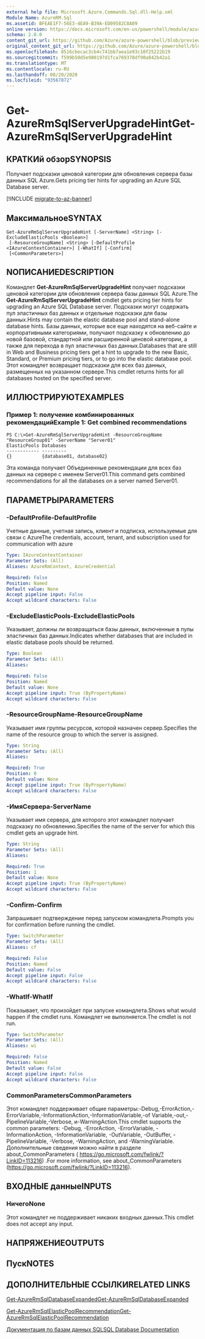 ```yaml
---
external help file: Microsoft.Azure.Commands.Sql.dll-Help.xml
Module Name: AzureRM.Sql
ms.assetid: BFEAE1F7-56E3-4EA9-B39A-ED09582C8A09
online version: https://docs.microsoft.com/en-us/powershell/module/azurerm.sql/get-azurermsqlserverupgradehint
schema: 2.0.0
content_git_url: https://github.com/Azure/azure-powershell/blob/preview/src/ResourceManager/Sql/Commands.Sql/help/Get-AzureRmSqlServerUpgradeHint.md
original_content_git_url: https://github.com/Azure/azure-powershell/blob/preview/src/ResourceManager/Sql/Commands.Sql/help/Get-AzureRmSqlServerUpgradeHint.md
ms.openlocfilehash: 8516cbecac3cb4c741bb7aea1e93c10f25222b19
ms.sourcegitcommit: f599b50d5e980197d1fca769378df90a842b42a1
ms.translationtype: MT
ms.contentlocale: ru-RU
ms.lasthandoff: 08/20/2020
ms.locfileid: "93567872"
---
```

# <span data-ttu-id="ea42a-101">Get-AzureRmSqlServerUpgradeHint</span><span class="sxs-lookup"><span data-stu-id="ea42a-101">Get-AzureRmSqlServerUpgradeHint</span></span>

## <span data-ttu-id="ea42a-102">КРАТКИй обзор</span><span class="sxs-lookup"><span data-stu-id="ea42a-102">SYNOPSIS</span></span>
<span data-ttu-id="ea42a-103">Получает подсказки ценовой категории для обновления сервера базы данных SQL Azure.</span><span class="sxs-lookup"><span data-stu-id="ea42a-103">Gets pricing tier hints for upgrading an Azure SQL Database server.</span></span>

[!INCLUDE [migrate-to-az-banner](../../includes/migrate-to-az-banner.md)]

## <span data-ttu-id="ea42a-104">Максимальное</span><span class="sxs-lookup"><span data-stu-id="ea42a-104">SYNTAX</span></span>

```
Get-AzureRmSqlServerUpgradeHint [-ServerName] <String> [-ExcludeElasticPools <Boolean>]
 [-ResourceGroupName] <String> [-DefaultProfile <IAzureContextContainer>] [-WhatIf] [-Confirm]
 [<CommonParameters>]
```

## <span data-ttu-id="ea42a-105">NОПИСАНИЕ</span><span class="sxs-lookup"><span data-stu-id="ea42a-105">DESCRIPTION</span></span>
<span data-ttu-id="ea42a-106">Командлет **Get-AzureRmSqlServerUpgradeHint** получает подсказки ценовой категории для обновления сервера базы данных SQL Azure.</span><span class="sxs-lookup"><span data-stu-id="ea42a-106">The **Get-AzureRmSqlServerUpgradeHint** cmdlet gets pricing tier hints for upgrading an Azure SQL Database server.</span></span>
<span data-ttu-id="ea42a-107">Подсказки могут содержать пул эластичных баз данных и отдельные подсказки для базы данных.</span><span class="sxs-lookup"><span data-stu-id="ea42a-107">Hints may contain the elastic database pool and stand-alone database hints.</span></span>
<span data-ttu-id="ea42a-108">Базы данных, которые все еще находятся на веб-сайте и корпоративными категориями, получают подсказку к обновлению до новой базовой, стандартной или расширенной ценовой категории, а также для перехода в пул эластичных баз данных.</span><span class="sxs-lookup"><span data-stu-id="ea42a-108">Databases that are still in Web and Business pricing tiers get a hint to upgrade to the new Basic, Standard, or Premium pricing tiers, or to go into the elastic database pool.</span></span>
<span data-ttu-id="ea42a-109">Этот командлет возвращает подсказки для всех баз данных, размещенных на указанном сервере.</span><span class="sxs-lookup"><span data-stu-id="ea42a-109">This cmdlet returns hints for all databases hosted on the specified server.</span></span>

## <span data-ttu-id="ea42a-110">ИЛЛЮСТРИРУЮТ</span><span class="sxs-lookup"><span data-stu-id="ea42a-110">EXAMPLES</span></span>

### <span data-ttu-id="ea42a-111">Пример 1: получение комбинированных рекомендаций</span><span class="sxs-lookup"><span data-stu-id="ea42a-111">Example 1: Get combined recommendations</span></span>
```
PS C:\>Get-AzureRmSqlServerUpgradeHint -ResourceGroupName "ResourceGroup01" -ServerName "Server01"
ElasticPools Databases           
------------ ---------           
{}           {database01, database02}
```

<span data-ttu-id="ea42a-112">Эта команда получает Объединенные рекомендации для всех баз данных на сервере с именем Server01.</span><span class="sxs-lookup"><span data-stu-id="ea42a-112">This command gets combined recommendations for all the databases on a server named Server01.</span></span>

## <span data-ttu-id="ea42a-113">ПАРАМЕТРЫ</span><span class="sxs-lookup"><span data-stu-id="ea42a-113">PARAMETERS</span></span>

### <span data-ttu-id="ea42a-114">-DefaultProfile</span><span class="sxs-lookup"><span data-stu-id="ea42a-114">-DefaultProfile</span></span>
<span data-ttu-id="ea42a-115">Учетные данные, учетная запись, клиент и подписка, используемые для связи с Azure</span><span class="sxs-lookup"><span data-stu-id="ea42a-115">The credentials, account, tenant, and subscription used for communication with azure</span></span>

```yaml
Type: IAzureContextContainer
Parameter Sets: (All)
Aliases: AzureRmContext, AzureCredential

Required: False
Position: Named
Default value: None
Accept pipeline input: False
Accept wildcard characters: False
```

### <span data-ttu-id="ea42a-116">-ExcludeElasticPools</span><span class="sxs-lookup"><span data-stu-id="ea42a-116">-ExcludeElasticPools</span></span>
<span data-ttu-id="ea42a-117">Указывает, должны ли возвращаться базы данных, включенные в пулы эластичных баз данных.</span><span class="sxs-lookup"><span data-stu-id="ea42a-117">Indicates whether databases that are included in elastic database pools should be returned.</span></span>

```yaml
Type: Boolean
Parameter Sets: (All)
Aliases:

Required: False
Position: Named
Default value: None
Accept pipeline input: True (ByPropertyName)
Accept wildcard characters: False
```

### <span data-ttu-id="ea42a-118">-ResourceGroupName</span><span class="sxs-lookup"><span data-stu-id="ea42a-118">-ResourceGroupName</span></span>
<span data-ttu-id="ea42a-119">Указывает имя группы ресурсов, которой назначен сервер.</span><span class="sxs-lookup"><span data-stu-id="ea42a-119">Specifies the name of the resource group to which the server is assigned.</span></span>

```yaml
Type: String
Parameter Sets: (All)
Aliases:

Required: True
Position: 0
Default value: None
Accept pipeline input: True (ByPropertyName)
Accept wildcard characters: False
```

### <span data-ttu-id="ea42a-120">-ИмяСервера</span><span class="sxs-lookup"><span data-stu-id="ea42a-120">-ServerName</span></span>
<span data-ttu-id="ea42a-121">Указывает имя сервера, для которого этот командлет получает подсказку по обновлению.</span><span class="sxs-lookup"><span data-stu-id="ea42a-121">Specifies the name of the server for which this cmdlet gets an upgrade hint.</span></span>

```yaml
Type: String
Parameter Sets: (All)
Aliases:

Required: True
Position: 1
Default value: None
Accept pipeline input: True (ByPropertyName)
Accept wildcard characters: False
```

### <span data-ttu-id="ea42a-122">-Confirm</span><span class="sxs-lookup"><span data-stu-id="ea42a-122">-Confirm</span></span>
<span data-ttu-id="ea42a-123">Запрашивает подтверждение перед запуском командлета.</span><span class="sxs-lookup"><span data-stu-id="ea42a-123">Prompts you for confirmation before running the cmdlet.</span></span>

```yaml
Type: SwitchParameter
Parameter Sets: (All)
Aliases: cf

Required: False
Position: Named
Default value: False
Accept pipeline input: False
Accept wildcard characters: False
```

### <span data-ttu-id="ea42a-124">-WhatIf</span><span class="sxs-lookup"><span data-stu-id="ea42a-124">-WhatIf</span></span>
<span data-ttu-id="ea42a-125">Показывает, что произойдет при запуске командлета.</span><span class="sxs-lookup"><span data-stu-id="ea42a-125">Shows what would happen if the cmdlet runs.</span></span>
<span data-ttu-id="ea42a-126">Командлет не выполняется.</span><span class="sxs-lookup"><span data-stu-id="ea42a-126">The cmdlet is not run.</span></span>

```yaml
Type: SwitchParameter
Parameter Sets: (All)
Aliases: wi

Required: False
Position: Named
Default value: False
Accept pipeline input: False
Accept wildcard characters: False
```

### <span data-ttu-id="ea42a-127">CommonParameters</span><span class="sxs-lookup"><span data-stu-id="ea42a-127">CommonParameters</span></span>
<span data-ttu-id="ea42a-128">Этот командлет поддерживает общие параметры:-Debug,-ErrorAction,-ErrorVariable,-InformationAction,-InformationVariable,-of Variable,-out,-PipelineVariable,-Verbose, и-WarningAction.</span><span class="sxs-lookup"><span data-stu-id="ea42a-128">This cmdlet supports the common parameters: -Debug, -ErrorAction, -ErrorVariable, -InformationAction, -InformationVariable, -OutVariable, -OutBuffer, -PipelineVariable, -Verbose, -WarningAction, and -WarningVariable.</span></span> <span data-ttu-id="ea42a-129">Дополнительные сведения можно найти в разделе about_CommonParameters ( https://go.microsoft.com/fwlink/?LinkID=113216) .</span><span class="sxs-lookup"><span data-stu-id="ea42a-129">For more information, see about_CommonParameters (https://go.microsoft.com/fwlink/?LinkID=113216).</span></span>

## <span data-ttu-id="ea42a-130">ВХОДНЫЕ данные</span><span class="sxs-lookup"><span data-stu-id="ea42a-130">INPUTS</span></span>

### <span data-ttu-id="ea42a-131">Ничего</span><span class="sxs-lookup"><span data-stu-id="ea42a-131">None</span></span>
<span data-ttu-id="ea42a-132">Этот командлет не поддерживает никаких входных данных.</span><span class="sxs-lookup"><span data-stu-id="ea42a-132">This cmdlet does not accept any input.</span></span>

## <span data-ttu-id="ea42a-133">НАПРЯЖЕНИЕ</span><span class="sxs-lookup"><span data-stu-id="ea42a-133">OUTPUTS</span></span>

## <span data-ttu-id="ea42a-134">Пуск</span><span class="sxs-lookup"><span data-stu-id="ea42a-134">NOTES</span></span>

## <span data-ttu-id="ea42a-135">ДОПОЛНИТЕЛЬНЫЕ ССЫЛКИ</span><span class="sxs-lookup"><span data-stu-id="ea42a-135">RELATED LINKS</span></span>

[<span data-ttu-id="ea42a-136">Get-AzureRmSqlDatabaseExpanded</span><span class="sxs-lookup"><span data-stu-id="ea42a-136">Get-AzureRmSqlDatabaseExpanded</span></span>](./Get-AzureRmSqlDatabaseExpanded.md)

[<span data-ttu-id="ea42a-137">Get-AzureRmSqlElasticPoolRecommendation</span><span class="sxs-lookup"><span data-stu-id="ea42a-137">Get-AzureRmSqlElasticPoolRecommendation</span></span>](./Get-AzureRmSqlElasticPoolRecommendation.md)

[<span data-ttu-id="ea42a-138">Документация по базам данных SQL</span><span class="sxs-lookup"><span data-stu-id="ea42a-138">SQL Database Documentation</span></span>](https://docs.microsoft.com/azure/sql-database/)


